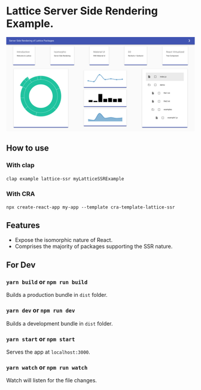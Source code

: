 # Lattice Server Side Rendering Example.

![screenshot](screen.png?raw=true "Lattice Server Side Rendering Light")

## How to use

### With clap

`clap example lattice-ssr myLatticeSSRExample`

### With CRA

`npx create-react-app my-app --template cra-template-lattice-ssr`

## Features

- Expose the isomorphic nature of React.
- Comprises the majority of packages supporting the SSR nature.


## For Dev

### `yarn build` or `npm run build`

Builds a production bundle in `dist` folder.

### `yarn dev` or `npm run dev`

Builds a development bundle in `dist` folder.

### `yarn start` or `npm start`

Serves the app at `localhost:3000`.

### `yarn watch` or `npm run watch`

Watch will listen for the file changes.
